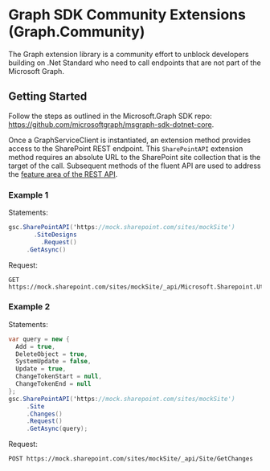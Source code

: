 ﻿# Graph SDK Community Extensions (Graph.Community)

The Graph extension library is a community effort to unblock developers building on .Net Standard who need to call endpoints that are not part of the Microsoft Graph.


## Getting Started

Follow the steps as outlined in the Microsoft.Graph SDK repo: https://github.com/microsoftgraph/msgraph-sdk-dotnet-core.

Once a GraphServiceClient is instantiated, an extension method provides access to the SharePoint REST endpoint. This `SharePointAPI` extension method requires an absolute URL to the SharePoint site collection that is the target of the call. Subsequent methods of the fluent API are used to address the [feature area of the REST API](https://docs.microsoft.com/en-us/sharepoint/dev/sp-add-ins/determine-sharepoint-rest-service-endpoint-uris).

### Example 1
Statements:

```csharp
gsc.SharePointAPI('https://mock.sharepoint.com/sites/mockSite')
	   .SiteDesigns
		 .Request()
     .GetAsync()
```

Request:

```
GET https://mock.sharepoint.com/sites/mockSite/_api/Microsoft.Sharepoint.Utilities.WebTemplateExtensions.SiteScriptUtility.GetSiteDesigns`
```

### Example 2
Statements:

```csharp
var query = new {
  Add = true,
  DeleteObject = true,
  SystemUpdate = false,
  Update = true,
  ChangeTokenStart = null,
  ChangeTokenEnd = null
};
gsc.SharePointAPI('https://mock.sharepoint.com/sites/mockSite')
     .Site
     .Changes()
     .Request()
     .GetAsync(query);
```

Request:

`POST https://mock.sharepoint.com/sites/mockSite/_api/Site/GetChanges`
